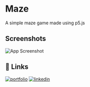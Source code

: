 # Maze

A simple maze game made using p5.js

## Screenshots

![App Screenshot](https://fitx-image-bucket.s3.eu-west-1.amazonaws.com/maze.png)

## 🔗 Links

[![portfolio](https://img.shields.io/badge/my_portfolio-000?style=for-the-badge&logo=ko-fi&logoColor=white)](https://tariqh-portfolio.vercel.app/)
[![linkedin](https://img.shields.io/badge/linkedin-0A66C2?style=for-the-badge&logo=linkedin&logoColor=white)](https://www.linkedin.com/in/tariq-horan/)
